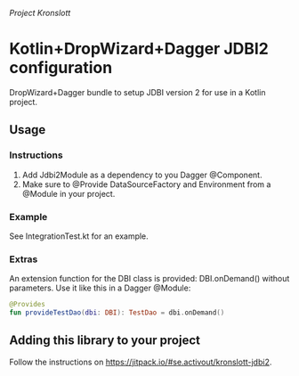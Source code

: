*Project Kronslott*
# Kotlin+DropWizard+Dagger JDBI2 configuration
DropWizard+Dagger bundle to setup JDBI version 2 for use in a Kotlin project.

## Usage

### Instructions

1. Add Jdbi2Module as a dependency to you Dagger @Component.
1. Make sure to @Provide DataSourceFactory and Environment from a @Module in your project.

### Example

See IntegrationTest.kt for an example.

### Extras

An extension function for the DBI class is provided: DBI.onDemand() without parameters.
Use it like this in a Dagger @Module:

```kotlin
@Provides
fun provideTestDao(dbi: DBI): TestDao = dbi.onDemand()
```

## Adding this library to your project

Follow the instructions on https://jitpack.io/#se.activout/kronslott-jdbi2.
